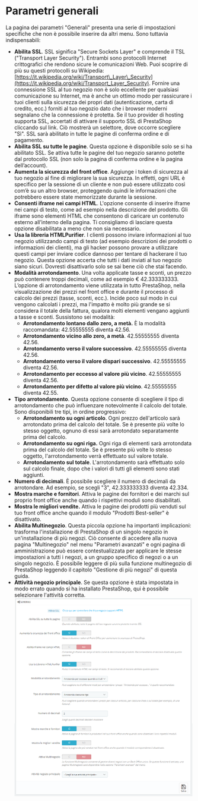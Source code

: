 # Parametri generali

La pagina dei parametri "Generali" presenta una serie di impostazioni specifiche che non è possibile inserire da altri menu. Sono tuttavia indispensabili:

* **Abilita SSL**. SSL significa "Secure Sockets Layer" e comprende il TSL \("Transport Layer Security"\). Entrambi sono protocolli Internet crittografici che rendono sicure le comunicazioni Web. Puoi scoprire di più su questi protocolli su Wikipedia: [https://it.wikipedia.org/wiki/Transport\_Layer\_Security](https://it.wikipedia.org/wiki/Transport_Layer_Security). Fornire una connessione SSL al tuo negozio non è solo eccellente per qualsiasi comunicazione su Internet, ma è anche un ottimo modo per rassicurare i tuoi clienti sulla sicurezza dei propri dati \(autenticazione, carta di credito, ecc.\) forniti al tuo negozio dato che i browser moderni segnalano che la connessione è protetta. Se il tuo provider di hosting supporta SSL, accertati di attivare il supporto SSL di PrestaShop cliccando sul link. Ciò mostrerà un selettore, dove occorre scegliere "Sì". SSL sarà abilitato in tutte le pagine di conferma ordine e di pagamento.
* **Abilita SSL su tutte le pagine**. Questa opzione è disponibile solo se si ha abilitato SSL. Se attiva tutte le pagine del tuo negozio saranno potette dal protocollo SSL \(non solo la pagina di conferma ordine e la pagina dell’account\).
* **Aumenta la sicurezza del front office**. Aggiunge i token di sicurezza al tuo negozio al fine di migliorare la sua sicurezza. In effetti, ogni URL è specifico per la sessione di un cliente e non può essere utilizzato così com’è su un altro browser, proteggendo quindi le informazioni che potrebbero essere state memorizzate durante la sessione.
* **Consenti iframe nei campi HTML**. L'opzione consente di inserire iframe nei campi di testo, come ad esempio nella descrizione del prodotto. Gli iframe sono elementi HTML che consentono di caricare un contenuto esterno all’interno della pagina. Ti consigliamo di lasciare questa opzione disabilitata a meno che non sia necessario.
* **Usa la libreria HTMLPurifier**. I clienti possono inviare informazioni al tuo negozio utilizzando campi di testo \(ad esempio descrizioni dei prodotti o informazioni dei clienti\), ma gli hacker possono provare a utilizzare questi campi per inviare codice dannoso per tentare di hackerare il tuo negozio. Questa opzione accerta che tutti i dati inviati al tuo negozio siano sicuri. Dovresti disattivarlo solo se sai bene ciò che stai facendo.
* **Modalità arrotondamento**.  Una volta applicate tasse e sconti, un prezzo può contenere troppi decimali, come ad esempio € 42.333333333. L’opzione di arrotondamento viene utilizzata in tutto PrestaShop, nella visualizzazione dei prezzi nel front office e durante il processo di calcolo dei prezzi \(tasse, sconti, ecc.\). Incide poco sul modo in cui vengono calcolati i prezzi, ma l'impatto è molto più grande se si considera il totale della fattura, qualora molti elementi vengano aggiunti a tasse e sconti.  Sussistono sei modalità: 
  * **Arrotondamento lontano dallo zero, a metà.** È la modalità raccomandata: 42.55555555 diventa 42.56.
  * **Arrotondamento vicino allo zero, a metà**. 42.55555555 diventa 42.56.
  * **Arrotondamento verso il valore successivo**. 42.55555555 diventa 42.56.
  * **Arrotondamento verso il valore dispari successivo**. 42.55555555 diventa 42.56.
  * **Arrotondamento per eccesso al valore più vicino**. 42.55555555 diventa 42.56.
  * **Arrotondamento per difetto al valore più vicino**. 42.55555555 diventa 42.55.
* **Tipo arrotondamento**. Questa opzione consente di scegliere il tipo di arrotondamento che può influenzare notevolmente il calcolo del totale. Sono disponibili tre tipi, in ordine progressivo: 
  * **Arrotondamento su ogni articolo**. Ogni prezzo dell'articolo sarà arrotondato prima del calcolo del totale. Se è presente più volte lo stesso oggetto, ognuno di essi sarà arrotondato separatamente prima del calcolo.
  * **Arrotondamento su ogni riga.** Ogni riga di elementi sarà arrotondata prima del calcolo del totale. Se è presente più volte lo stesso oggetto, l'arrotondamento verrà effettuato sul valore totale.
  * **Arrotondamento sul totale**. L'arrotondamento sarà effettuato solo sul calcolo finale, dopo che i valori di tutti gli elementi sono stati aggiunti.
* **Numero di decimali**. È possibile scegliere il numero di decimali da arrotondare. Ad esempio, se scegli "3", 42.333333333 diventa 42.334.
* **Mostra marche e fornitori**.  Attiva le pagine dei fornitori e dei marchi sul proprio front office anche quando i rispettivi moduli sono disabilitati.
* **Mostra le migliori vendite.** Attiva le pagine dei prodotti più venduti sul tuo front office anche quando il modulo "Prodotti Best-seller" è disattivato.
* **Abilita Multinegozio**. Questa piccola opzione ha importanti implicazioni: trasforma l'installazione di PrestaShop di un singolo negozio in un'installazione di più negozi. Ciò consente di accedere alla nuova pagina "Multinegozio" nel menu "Parametri avanzati" e ogni pagina di amministrazione può essere contestualizzata per applicare le stesse impostazioni a tutti i negozi, a un gruppo specifico di negozi o a un singolo negozio. È possibile leggere di più sulla funzione multinegozio di PrestaShop leggendo il capitolo "Gestione di più negozi" di questa guida.
* **Attività negozio principale**. Se questa opzione è stata impostata in modo errato quando si ha installato PrestaShop, qui è possibile selezionare l'attività corretta.  ![](../../../../.gitbook/assets/54266999.png)

